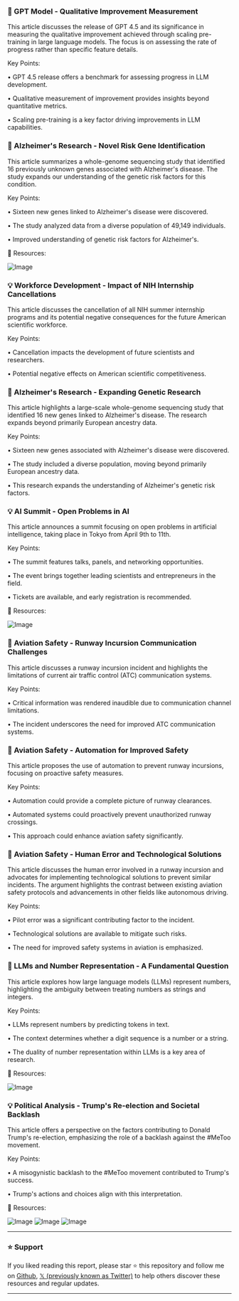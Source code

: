 ### 🤖 GPT Model - Qualitative Improvement Measurement

This article discusses the release of GPT 4.5 and its significance in measuring the qualitative improvement achieved through scaling pre-training in large language models.  The focus is on assessing the rate of progress rather than specific feature details.

Key Points:

• GPT 4.5 release offers a benchmark for assessing progress in LLM development.

•  Qualitative measurement of improvement provides insights beyond quantitative metrics.

• Scaling pre-training is a key factor driving improvements in LLM capabilities.


### 🤖 Alzheimer's Research - Novel Risk Gene Identification

This article summarizes a whole-genome sequencing study that identified 16 previously unknown genes associated with Alzheimer's disease.  The study expands our understanding of the genetic risk factors for this condition.

Key Points:

• Sixteen new genes linked to Alzheimer's disease were discovered.

• The study analyzed data from a diverse population of 49,149 individuals.


• Improved understanding of genetic risk factors for Alzheimer's.


🔗 Resources:

![Image](https://pbs.twimg.com/media/Gk0wKPZXoAAniRg?format=jpg&name=small)


### 💡 Workforce Development - Impact of NIH Internship Cancellations

This article discusses the cancellation of all NIH summer internship programs and its potential negative consequences for the future American scientific workforce.

Key Points:

•  Cancellation impacts the development of future scientists and researchers.

•  Potential negative effects on American scientific competitiveness.


### 🤖 Alzheimer's Research - Expanding Genetic Research

This article highlights a large-scale whole-genome sequencing study that identified 16 new genes linked to Alzheimer's disease. The research expands beyond primarily European ancestry data.

Key Points:

•  Sixteen new genes associated with Alzheimer's disease were discovered.


•  The study included a diverse population, moving beyond primarily European ancestry data.


• This research expands the understanding of Alzheimer's genetic risk factors.



### 💡 AI Summit - Open Problems in AI

This article announces a summit focusing on open problems in artificial intelligence, taking place in Tokyo from April 9th to 11th.

Key Points:

• The summit features talks, panels, and networking opportunities.

•  The event brings together leading scientists and entrepreneurs in the field.

•  Tickets are available, and early registration is recommended.


🔗 Resources:

![Image](https://pbs.twimg.com/media/GkwrXNKaoAAiz6T?format=jpg&name=small)



### 🤖 Aviation Safety - Runway Incursion Communication Challenges

This article discusses a runway incursion incident and highlights the limitations of current air traffic control (ATC) communication systems.

Key Points:

• Critical information was rendered inaudible due to communication channel limitations.


•  The incident underscores the need for improved ATC communication systems.



### 🤖 Aviation Safety - Automation for Improved Safety

This article proposes the use of automation to prevent runway incursions, focusing on proactive safety measures.

Key Points:

• Automation could provide a complete picture of runway clearances.


•  Automated systems could proactively prevent unauthorized runway crossings.


• This approach could enhance aviation safety significantly.



### 🤖 Aviation Safety - Human Error and Technological Solutions

This article discusses the human error involved in a runway incursion and advocates for implementing technological solutions to prevent similar incidents.  The argument highlights the contrast between existing aviation safety protocols and advancements in other fields like autonomous driving.

Key Points:

• Pilot error was a significant contributing factor to the incident.


•  Technological solutions are available to mitigate such risks.



•  The need for improved safety systems in aviation is emphasized.



### 🤖 LLMs and Number Representation - A Fundamental Question

This article explores how large language models (LLMs) represent numbers, highlighting the ambiguity between treating numbers as strings and integers.

Key Points:

• LLMs represent numbers by predicting tokens in text.


•  The context determines whether a digit sequence is a number or a string.


•  The duality of number representation within LLMs is a key area of research.


🔗 Resources:

![Image](https://pbs.twimg.com/media/Gk0rlVhXkAAtXoo?format=jpg&name=small)


### 💡 Political Analysis - Trump's Re-election and Societal Backlash

This article offers a perspective on the factors contributing to Donald Trump's re-election, emphasizing the role of a backlash against the #MeToo movement.

Key Points:

•  A misogynistic backlash to the #MeToo movement contributed to Trump's success.


•  Trump's actions and choices align with this interpretation.


🔗 Resources:

![Image](https://pbs.twimg.com/media/GkzrSP7XcAA2vnB?format=jpg&name=medium)
![Image](https://pbs.twimg.com/media/GkzrcftWgAAyjPh?format=jpg&name=small)
![Image](https://pbs.twimg.com/media/GkzrcfqWIAAC-Mr?format=jpg&name=small)


---

### ⭐️ Support

If you liked reading this report, please star ⭐️ this repository and follow me on [Github](https://github.com/Drix10), [𝕏 (previously known as Twitter)](https://x.com/DRIX_10_) to help others discover these resources and regular updates.

---